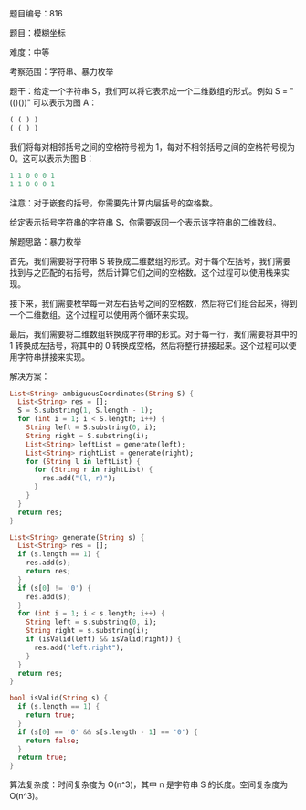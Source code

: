 题目编号：816

题目：模糊坐标

难度：中等

考察范围：字符串、暴力枚举

题干：给定一个字符串 S，我们可以将它表示成一个二维数组的形式。例如 S = "(()())" 可以表示为图 A：

```dart
( ( ) )
( ( ) )
```

我们将每对相邻括号之间的空格符号视为 1，每对不相邻括号之间的空格符号视为 0。这可以表示为图 B：

```dart
1 1 0 0 0 1
1 1 0 0 0 1
```

注意：对于嵌套的括号，你需要先计算内层括号的空格数。

给定表示括号字符串的字符串 S，你需要返回一个表示该字符串的二维数组。

解题思路：暴力枚举

首先，我们需要将字符串 S 转换成二维数组的形式。对于每个左括号，我们需要找到与之匹配的右括号，然后计算它们之间的空格数。这个过程可以使用栈来实现。

接下来，我们需要枚举每一对左右括号之间的空格数，然后将它们组合起来，得到一个二维数组。这个过程可以使用两个循环来实现。

最后，我们需要将二维数组转换成字符串的形式。对于每一行，我们需要将其中的 1 转换成左括号，将其中的 0 转换成空格，然后将整行拼接起来。这个过程可以使用字符串拼接来实现。

解决方案：

```dart
List<String> ambiguousCoordinates(String S) {
  List<String> res = [];
  S = S.substring(1, S.length - 1);
  for (int i = 1; i < S.length; i++) {
    String left = S.substring(0, i);
    String right = S.substring(i);
    List<String> leftList = generate(left);
    List<String> rightList = generate(right);
    for (String l in leftList) {
      for (String r in rightList) {
        res.add("(l, r)");
      }
    }
  }
  return res;
}

List<String> generate(String s) {
  List<String> res = [];
  if (s.length == 1) {
    res.add(s);
    return res;
  }
  if (s[0] != '0') {
    res.add(s);
  }
  for (int i = 1; i < s.length; i++) {
    String left = s.substring(0, i);
    String right = s.substring(i);
    if (isValid(left) && isValid(right)) {
      res.add("left.right");
    }
  }
  return res;
}

bool isValid(String s) {
  if (s.length == 1) {
    return true;
  }
  if (s[0] == '0' && s[s.length - 1] == '0') {
    return false;
  }
  return true;
}
```

算法复杂度：时间复杂度为 O(n^3)，其中 n 是字符串 S 的长度。空间复杂度为 O(n^3)。